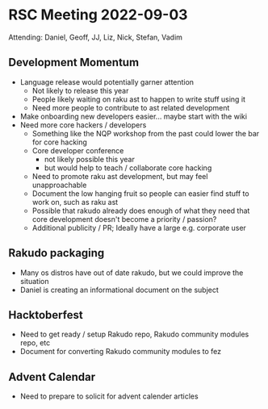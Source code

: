 # RSC Meeting 2022-09-03

Attending: Daniel, Geoff, JJ, Liz, Nick, Stefan, Vadim


## Development Momentum

* Language release would potentially garner attention
    * Not likely to release this year
    * People likely waiting on raku ast to happen to write stuff using it
    * Need more people to contribute to ast related development
* Make onboarding new developers easier... maybe start with the wiki
* Need more core hackers / developers
    * Something like the NQP workshop from the past could lower the bar for core hacking
    * Core developer conference
        * not likely possible this year
        * but would help to teach / collaborate core hacking
    * Need to promote raku ast development, but may feel unapproachable
    * Document the low hanging fruit so people can easier find stuff to work on, such as raku ast
    * Possible that rakudo already does enough of what they need that core development doesn't become a priority / passion?
    * Additional publicity / PR; Ideally have a large e.g. corporate user


## Rakudo packaging

* Many os distros have out of date rakudo, but we could improve the situation
* Daniel is creating an informational document on the subject


## Hacktoberfest

* Need to get ready / setup Rakudo repo, Rakudo community modules repo, etc
* Document for converting Rakudo community modules to fez


## Advent Calendar

* Need to prepare to solicit for advent calender articles
